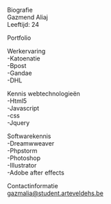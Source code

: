 Biografie  
Gazmend Aliaj  
Leeftijd: 24  


Portfolio  

Werkervaring  
-Katoenatie  
-Bpost  
-Gandae  
-DHL  

Kennis webtechnologieën  
-Html5  
-Javascript  
-css  
-Jquery  

Softwarekennis  
-Dreamwweaver  
-Phpstorm  
-Photoshop  
-Illustrator  
-Adobe after effects  


Contactinformatie  
gazmalia@student.arteveldehs.be  
